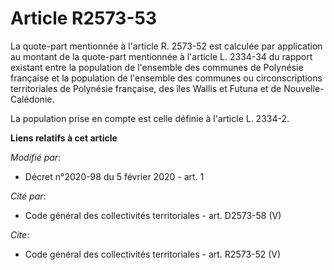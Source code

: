 # Article R2573-53

La quote-part mentionnée à l'article R. 2573-52 est calculée par application au montant de la quote-part mentionnée à
l'article L. 2334-34 du rapport existant entre la population de l'ensemble des communes de Polynésie française et la
population de l'ensemble des communes ou circonscriptions territoriales de Polynésie française, des îles Wallis et Futuna et
de Nouvelle-Calédonie.

La population prise en compte est celle définie à l'article L. 2334-2.

**Liens relatifs à cet article**

_Modifié par_:

  - Décret n°2020-98 du 5 février 2020 - art. 1

_Cité par_:

  - Code général des collectivités territoriales - art. D2573-58 (V)

_Cite_:

  - Code général des collectivités territoriales - art. R2573-52 (V)
